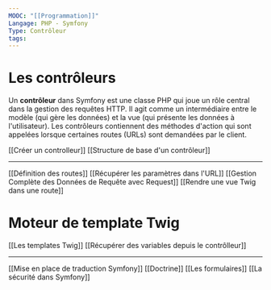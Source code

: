 ```yaml
---
MOOC: "[[Programmation]]"
Langage: PHP - Symfony
Type: Contrôleur
tags:
---
```

# Les contrôleurs

Un **contrôleur** dans Symfony est une classe PHP qui joue un rôle central dans la gestion des requêtes HTTP. Il agit comme un intermédiaire entre le modèle (qui gère les données) et la vue (qui présente les données à l'utilisateur). Les contrôleurs contiennent des méthodes d'action qui sont appelées lorsque certaines routes (URLs) sont demandées par le client.

[[Créer un controlleur]]
[[Structure de base d'un contrôleur]]

---

[[Définition des routes]]
[[Récupérer les paramètres dans l'URL]]
[[Gestion Complète des Données de Requête avec Request]]
[[Rendre une vue Twig dans une route]]

# Moteur de template Twig
[[Les templates Twig]]
[[Récupérer des variables depuis le contrôlleur]]

---

[[Mise en place de traduction Symfony]]
[[Doctrine]]
[[Les formulaires]]
[[La sécurité dans Symfony]]





